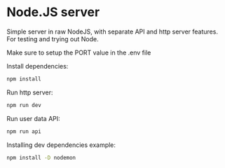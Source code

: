 # Node.JS server

Simple server in raw NodeJS, with separate API and http server features.
For testing and trying out Node.

Make sure to setup the PORT value in the .env file

Install dependencies:

```bash
npm install
```

Run http server:

```bash
npm run dev
```

Run user data API:

```bash
npm run api
```

Installing dev dependencies example:

```bash
npm install -D nodemon
```